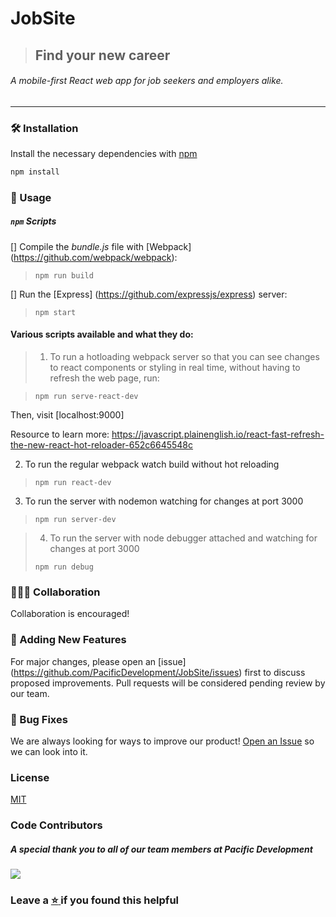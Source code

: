 # JobSite
> ## Find your new career
###### A mobile-first React web app for job seekers and employers alike.
<hr/>


### 🛠️  Installation

Install the necessary dependencies with [npm](https://docs.npmjs.com/downloading-and-installing-node-js-and-npm)
```bash
npm install
```

### 🔌  Usage

##### `npm` Scripts

[] Compile the *bundle.js* file with [Webpack] (https://github.com/webpack/webpack):

> ``` npm run build ```

[] Run the [Express] (https://github.com/expressjs/express) server:

> ``` npm start ```

 #### Various scripts available and what they do:

> 1. To run a hotloading webpack server so that you can see changes to react components or styling in real time, without having to refresh the web page, run:

> ```npm run serve-react-dev```

Then, visit [localhost:9000]

 Resource to learn more: https://javascript.plainenglish.io/react-fast-refresh-the-new-react-hot-reloader-652c6645548c

 2. To run the regular webpack watch build without hot reloading

> ```npm run react-dev```


 3. To run the server with nodemon watching for changes at port 3000

> ```npm run server-dev```

>
> 4. To run the server with node debugger attached and watching for changes at port 3000
> ```
> npm run debug
> ```


### 🧑‍🤝‍🧑  Collaboration

Collaboration is encouraged!

### 📌  Adding New Features

For major changes, please open an [issue] (https://github.com/PacificDevelopment/JobSite/issues) first to discuss proposed improvements. Pull requests will be considered pending review by our team.

### 🐞  Bug Fixes

We are always looking for ways to improve our product! <a href="https://github.com/PacificDevelopment/JobSite/issues">Open an Issue</a> so we can look into it.



### License
[MIT](./LICENSE.md)


### Code Contributors

##### A special thank you to all of our team members at Pacific Development<br/>
<a href="https://github.com/PacificDevelopment/JobSite/graphs/contributors">
  <img src="https://contrib.rocks/image?repo=PacificDevelopment/JobSite" />
</a>



### Leave a <a href="https://github.com/PacificDevelopment/JobSite/graphs/contributors"> :star: </a> if you found this helpful

